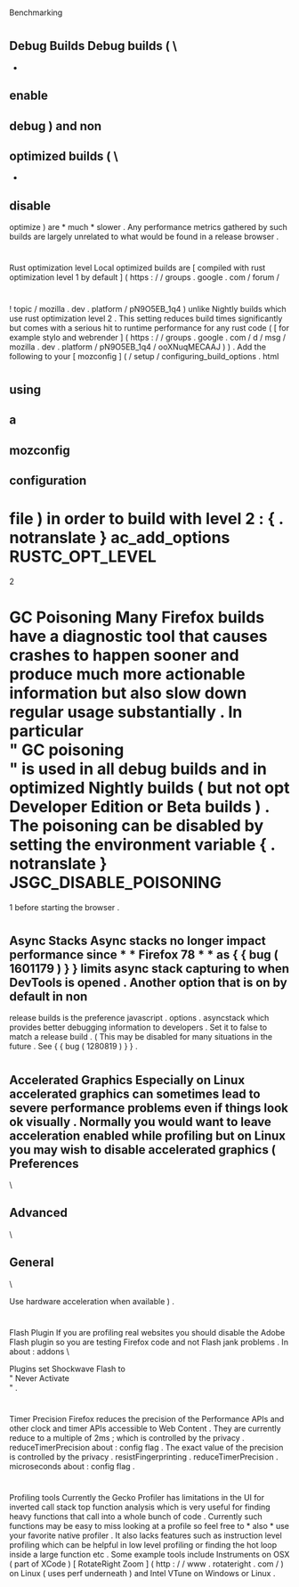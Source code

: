 #
Benchmarking
#
#
Debug
Builds
Debug
builds
(
\
-
-
enable
-
debug
)
and
non
-
optimized
builds
(
\
-
-
disable
-
optimize
)
are
*
much
*
slower
.
Any
performance
metrics
gathered
by
such
builds
are
largely
unrelated
to
what
would
be
found
in
a
release
browser
.
#
#
Rust
optimization
level
Local
optimized
builds
are
[
compiled
with
rust
optimization
level
1
by
default
]
(
https
:
/
/
groups
.
google
.
com
/
forum
/
#
!
topic
/
mozilla
.
dev
.
platform
/
pN9O5EB_1q4
)
unlike
Nightly
builds
which
use
rust
optimization
level
2
.
This
setting
reduces
build
times
significantly
but
comes
with
a
serious
hit
to
runtime
performance
for
any
rust
code
(
[
for
example
stylo
and
webrender
]
(
https
:
/
/
groups
.
google
.
com
/
d
/
msg
/
mozilla
.
dev
.
platform
/
pN9O5EB_1q4
/
ooXNuqMECAAJ
)
)
.
Add
the
following
to
your
[
mozconfig
]
(
/
setup
/
configuring_build_options
.
html
#
using
-
a
-
mozconfig
-
configuration
-
file
)
in
order
to
build
with
level
2
:
{
.
notranslate
}
ac_add_options
RUSTC_OPT_LEVEL
=
2
#
#
GC
Poisoning
Many
Firefox
builds
have
a
diagnostic
tool
that
causes
crashes
to
happen
sooner
and
produce
much
more
actionable
information
but
also
slow
down
regular
usage
substantially
.
In
particular
\
"
GC
poisoning
\
"
is
used
in
all
debug
builds
and
in
optimized
Nightly
builds
(
but
not
opt
Developer
Edition
or
Beta
builds
)
.
The
poisoning
can
be
disabled
by
setting
the
environment
variable
{
.
notranslate
}
JSGC_DISABLE_POISONING
=
1
before
starting
the
browser
.
#
#
Async
Stacks
Async
stacks
no
longer
impact
performance
since
*
*
Firefox
78
*
*
as
{
{
bug
(
1601179
)
}
}
limits
async
stack
capturing
to
when
DevTools
is
opened
.
Another
option
that
is
on
by
default
in
non
-
release
builds
is
the
preference
javascript
.
options
.
asyncstack
which
provides
better
debugging
information
to
developers
.
Set
it
to
false
to
match
a
release
build
.
(
This
may
be
disabled
for
many
situations
in
the
future
.
See
{
{
bug
(
1280819
)
}
}
.
#
#
Accelerated
Graphics
Especially
on
Linux
accelerated
graphics
can
sometimes
lead
to
severe
performance
problems
even
if
things
look
ok
visually
.
Normally
you
would
want
to
leave
acceleration
enabled
while
profiling
but
on
Linux
you
may
wish
to
disable
accelerated
graphics
(
Preferences
-
\
>
Advanced
-
\
>
General
-
\
>
Use
hardware
acceleration
when
available
)
.
#
#
Flash
Plugin
If
you
are
profiling
real
websites
you
should
disable
the
Adobe
Flash
plugin
so
you
are
testing
Firefox
code
and
not
Flash
jank
problems
.
In
about
:
addons
\
>
Plugins
set
Shockwave
Flash
to
\
"
Never
Activate
\
"
.
#
#
Timer
Precision
Firefox
reduces
the
precision
of
the
Performance
APIs
and
other
clock
and
timer
APIs
accessible
to
Web
Content
.
They
are
currently
reduce
to
a
multiple
of
2ms
;
which
is
controlled
by
the
privacy
.
reduceTimerPrecision
about
:
config
flag
.
The
exact
value
of
the
precision
is
controlled
by
the
privacy
.
resistFingerprinting
.
reduceTimerPrecision
.
microseconds
about
:
config
flag
.
#
#
Profiling
tools
Currently
the
Gecko
Profiler
has
limitations
in
the
UI
for
inverted
call
stack
top
function
analysis
which
is
very
useful
for
finding
heavy
functions
that
call
into
a
whole
bunch
of
code
.
Currently
such
functions
may
be
easy
to
miss
looking
at
a
profile
so
feel
free
to
*
also
*
use
your
favorite
native
profiler
.
It
also
lacks
features
such
as
instruction
level
profiling
which
can
be
helpful
in
low
level
profiling
or
finding
the
hot
loop
inside
a
large
function
etc
.
Some
example
tools
include
Instruments
on
OSX
(
part
of
XCode
)
[
RotateRight
Zoom
]
(
http
:
/
/
www
.
rotateright
.
com
/
)
on
Linux
(
uses
perf
underneath
)
and
Intel
VTune
on
Windows
or
Linux
.
